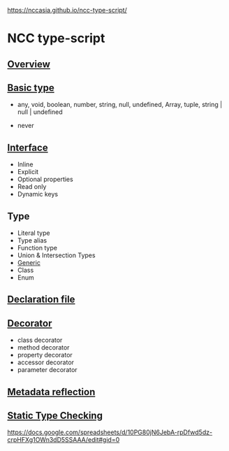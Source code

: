 
https://nccasia.github.io/ncc-type-script/


# NCC type-script
## [Overview](https://github.com/nccasia/ncc-type-script/blob/main/lessons/00-overview.md)

## [Basic type](https://github.com/nccasia/ncc-type-script/blob/main/lessons/03-basic-type.md)

- any, void, boolean, number, string, null, undefined, Array<string>, tuple, string | null | undefined

- never

## [Interface](https://github.com/nccasia/ncc-type-script/blob/main/lessons/05-interface.md)
- Inline
- Explicit
- Optional properties
- Read only
- Dynamic keys
## Type
- Literal type
- Type alias
- Function type
- Union & Intersection Types
- [Generic](https://github.com/nccasia/ncc-type-script/blob/main/lessons/06-generics-type.md)
- Class
- Enum
## [Declaration file](https://github.com/nccasia/ncc-type-script/blob/main/lessons/04-declaration-file.md)
## [Decorator](https://github.com/nccasia/ncc-type-script/blob/main/lessons/01-decorator.md)
- class decorator
- method decorator
- property decorator
- accessor decorator
- parameter decorator
## [Metadata reflection](https://github.com/nccasia/ncc-type-script/blob/main/lessons/metadata-reflection.md)
## [Static Type Checking](https://github.com/nccasia/ncc-type-script/blob/main/lessons/02-static-type-checking.md)
https://docs.google.com/spreadsheets/d/10PG80jN6JebA-rpDfwd5dz-crpHFXg1OWn3dD5SSAAA/edit#gid=0

